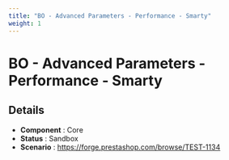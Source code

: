 ```yaml
---
title: "BO - Advanced Parameters - Performance - Smarty"
weight: 1
---
```


# BO - Advanced Parameters - Performance - Smarty
## Details
* **Component** : Core
* **Status** : Sandbox
* **Scenario** : https://forge.prestashop.com/browse/TEST-1134

